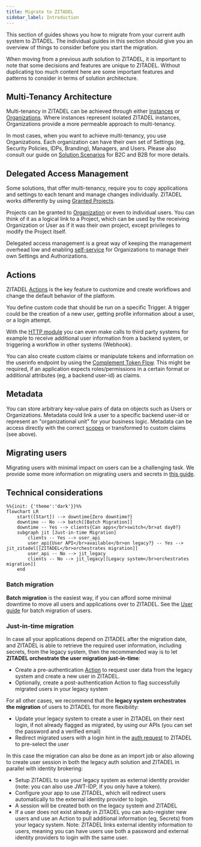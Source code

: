 ```yaml
---
title: Migrate to ZITADEL
sidebar_label: Introduction
---
```


This section of guides shows you how to migrate from your current auth system to ZITADEL.
The individual guides in this section should give you an overview of things to consider before you start the migration.

When moving from a previous auth solution to ZITADEL, it is important to note that some decisions and features are unique to ZITADEL.
Without duplicating too much content here are some important features and patterns to consider in terms of solution architecture.

## Multi-Tenancy Architecture

Multi-tenancy in ZITADEL can be achieved through either [Instances](/docs/concepts/structure/instance) or [Organizations](/docs/concepts/structure/organizations).
Where instances represent isolated ZITADEL instances, Organizations provide a more permeable approach to multi-tenancy.

In most cases, when you want to achieve multi-tenancy, you use Organizations. Each organization can have their own set of Settings (eg, Security Policies, IDPs, Branding), Managers, and Users.
Please also consult our guide on [Solution Scenarios](/docs/guides/solution-scenarios/introduction
) for B2C and B2B for more details.

## Delegated Access Management

Some solutions, that offer multi-tenancy, require you to copy applications and settings to each tenant and manage changes individually.
ZITADEL works differently by using [Granted Projects](/docs/concepts/structure/granted_projects).

Projects can be granted to [Organization](/docs/concepts/structure/projects#granted-organizations) or even to individual users.
You can think of it as a logical link to a Project, which can be used by the receiving Organization or User as if it was their own project, except privileges to modify the Project itself.

Delegated access management is a great way of keeping the management overhead low and enabling [self-service](/docs/concepts/features/selfservice#managers-in-delegation) for Organizations to manage their own Settings and Authorizations.

## Actions

ZITADEL [Actions](/docs/apis/actions/introduction) is the key feature to customize and create workflows and change the default behavior of the platform.

You define custom code that should be run on a specific Trigger.
A trigger could be the creation of a new user, getting profile information about a user, or a login attempt.

With the [HTTP module](/docs/apis/actions/modules) you can even make calls to third party systems for example to receive additional user information from a backend system, or triggering a workflow in other systems (Webhook).

You can also create custom claims or manipulate tokens and information on the userinfo endpoint by using the [Complement Token Flow](/docs/apis/actions/complement-token).
This might be required, if an application expects roles/permissions in a certain format or additional attributes (eg, a backend user-id) as claims.

## Metadata

You can store arbitrary key-value pairs of data on objects such as Users or Organizations.
Metadata could link a user to a specific backend user-id or represent an "organizational unit" for your business logic.
Metadata can be access directly with the correct [scopes](/docs/apis/openidoauth/scopes#reserved-scopes) or transformed to custom claims (see above).

## Migrating users

Migrating users with minimal impact on users can be a challenging task.
We provide some more information on migrating users and secrets in [this guide](./users.md).

## Technical considerations

```mermaid
%%{init: {'theme':'dark'}}%%
flowchart LR
    start([Start]) --> downtime{Zero downtime?}
    downtime -- No --> batch[[Batch Migration]]
    downtime -- Yes --> clients{Can apps</br>switch</br>at day0?}
    subgraph jit [Just-in-time Migration]
        clients -- Yes --> user_api
        user_api{User API</br>available</br>on legacy?} -- Yes --> jit_zitadel[[ZITADEL</br>orchestrates migration]]
        user_api -- No --> jit_legacy
        clients -- No --> jit_legacy[[Legacy system</br>orchestrates migration]]
    end
```

### Batch migration

**Batch migration** is the easiest way, if you can afford some minimal downtime to move all users and applications over to ZITADEL.
See the [User guide](./users.md) for batch migration of users. 

### Just-in-time migration

In case all your applications depend on ZITADEL after the migration date, and ZITADEL is able to retrieve the required user information, including secrets, from the legacy system, then the recommended way is to let **ZITADEL orchestrate the user migration just-in-time**:

- Create a pre-authentication [Action](/docs/apis/actions/introduction) to request user data from the legacy system and create a new user in ZITADEL.
- Optionally, create a post-authentication Action to flag successfully migrated users in your legacy system

For all other cases, we recommend that the **legacy system orchestrates the migration** of users to ZITADEL for more flexibility:

- Update your legacy system to create a user in ZITADEL on their next login, if not already flagged as migrated, by using our APIs (you can set the password and a verified email)
- Redirect migrated users with a login hint in the [auth request](/docs/apis/openidoauth/authrequest.mdx) to ZITADEL to pre-select the user

In this case the migration can also be done as an import job or also allowing to create user session in both the legacy auth solution and ZITADEL in parallel with identity brokering: 

- Setup ZITADEL to use your legacy system as external identity provider (note: you can also use JWT-IDP, if you only have a token).
- Configure your app to use ZITADEL, which will redirect users automatically to the external identity provider to login.
- A session will be created both on the legacy system and ZITADEL
- If a user does not exist already in ZITADEL you can auto-register new users and use an Action to pull additional information (eg, Secrets) from your legacy system. Note: ZITADEL links external identity information to users, meaning you can have users use both a password and external identity providers to login with the same user.
